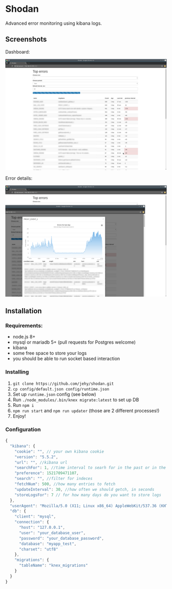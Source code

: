 # Shodan

Advanced error monitoring using kibana logs.

## Screenshots

Dashboard:

![Generic dashboard](screenshot-1.png)

Error details:

![Error details](screenshot-2.png)

## Installation

### Requirements:

* node.js 8+
* mysql or mariadb 5+ (pull requests for Postgres welcome)
* kibana
* some free space to store your logs
* you should be able to run socket based interaction

### Installing

1. `git clone https://github.com/jehy/shodan.git`
2. `cp config/default.json config/runtime.json` 
3. Set up `runtime.json` config (see below)
4. Run `./node_modules/.bin/knex migrate:latest` to set up DB
5. Run `npm i`
6. `npm run start`  and `npm run updater` (those are 2 different processes!)
7. Enjoy!

### Configuration

```js
{
  "kibana": {
    "cookie": "", // your own kibana cookie
    "version": "5.5.2",
    "url": "", //kibana url
    "searchFor": 1, //time interval to searh for in the past or in the future, in hours
    "preference": 1521709471107,
    "search": "", //filter for indeces
    "fetchNum": 500, //how many entries to fetch
    "updateInterval": 30, //how often we should getch, in seconds
    "storeLogsFor": 7 // for how many days do you want to store logs
  },
  "userAgent": "Mozilla/5.0 (X11; Linux x86_64) AppleWebKit/537.36 (KHTML, like Gecko) Chrome/65.0.3325.162 Safari/537.36",
  "db": {
    "client": "mysql",
    "connection": {
      "host": "127.0.0.1",
      "user": "your_database_user",
      "password": "your_database_password",
      "database": "myapp_test",
      "charset": "utf8"
    },
    "migrations": {
      "tableName": "knex_migrations"
    }
  }
}
```
